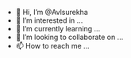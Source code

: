 - 👋 Hi, I’m @Avlsurekha
- 👀 I’m interested in ...
- 🌱 I’m currently learning ...
- 💞️ I’m looking to collaborate on ...
- 📫 How to reach me ...

<!---
Avlsurekha/Avlsurekha is a ✨ special ✨ repository because its `README.md` (this file) appears on your GitHub profile.
You can click the Preview link to take a look at your changes.
--->

